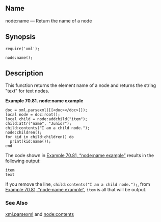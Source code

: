 <a name="lua.ref.xml.node_name"></a>
## Name

node:name — Return the name of a node

<a name="idp19463648"></a>
## Synopsis

`require('xml');`

`node:name();`

<a name="idp19466608"></a>
## Description

This function returns the element name of a node and returns the string "text" for text nodes.

<a name="lua.ref.xml.node_name.example"></a>

**Example 70.81. node:name example**

```
doc = xml.parsexml([[<doc></doc>]]);
local node = doc:root();
local child = node:addchild("item");
child:attr("name", "Junior");
child:contents("I am a child node.");
node:children();
for kid in child:children() do
  print(kid:name());
end
```

The code shown in [Example 70.81, “node:name example”](lua.ref.xml.node_name.php#lua.ref.xml.node_name.example "Example 70.81. node:name example") results in the following output:

```
item
text
```

If you remove the line, `child:contents("I am a child node.");`, from [Example 70.81, “node:name example”](lua.ref.xml.node_name.php#lua.ref.xml.node_name.example "Example 70.81. node:name example"), `item` is all that will be output.

<a name="idp19474144"></a>
### See Also

[xml.parsexml](lua.ref.xml.parsexml.php "xml.parsexml") and [node:contents](lua.ref.xml.node_contents.php "node:contents")
